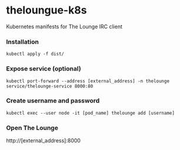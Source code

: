 # theloungue-k8s
Kubernetes manifests for The Lounge IRC client

### Installation
`kubectl apply -f dist/`

### Expose service (optional)
`kubectl port-forward --address [external_address] -n thelounge service/thelounge-service 8000:80`

### Create username and password
`kubectl exec --user node -it [pod_name] thelounge add [username]`

### Open The Lounge
http://[external_address]:8000
